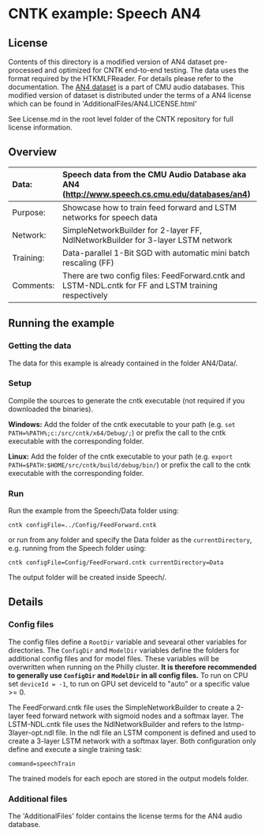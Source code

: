 # CNTK example: Speech AN4

## License

Contents of this directory is a modified version of AN4 dataset pre-processed and optimized for CNTK end-to-end testing. 
The data uses the format required by the HTKMLFReader. For details please refer to the documentation.
The [AN4 dataset](http://www.speech.cs.cmu.edu/databases/an4) is a part of CMU audio databases. 
This modified version of dataset is distributed under the terms of a AN4 license which can be found in 'AdditionalFiles/AN4.LICENSE.html'

See License.md in the root level folder of the CNTK repository for full license information.

## Overview

|Data:     |Speech data from the CMU Audio Database aka AN4 (http://www.speech.cs.cmu.edu/databases/an4)
|:---------|:---|
|Purpose:  |Showcase how to train feed forward and LSTM networks for speech data
|Network:  |SimpleNetworkBuilder for 2-layer FF, NdlNetworkBuilder for 3-layer LSTM network
|Training: |Data-parallel 1-Bit SGD with automatic mini batch rescaling (FF)
|Comments: |There are two config files: FeedForward.cntk and LSTM-NDL.cntk for FF and LSTM training respectively

## Running the example

### Getting the data

The data for this example is already contained in the folder AN4/Data/.

### Setup

Compile the sources to generate the cntk executable (not required if you downloaded the binaries).

__Windows:__ Add the folder of the cntk executable to your path 
(e.g. `set PATH=%PATH%;c:/src/cntk/x64/Debug/;`) 
or prefix the call to the cntk executable with the corresponding folder. 

__Linux:__ Add the folder of the cntk executable to your path 
(e.g. `export PATH=$PATH:$HOME/src/cntk/build/debug/bin/`) 
or prefix the call to the cntk executable with the corresponding folder. 

### Run

Run the example from the Speech/Data folder using:

`cntk configFile=../Config/FeedForward.cntk`

or run from any folder and specify the Data folder as the `currentDirectory`, 
e.g. running from the Speech folder using:

`cntk configFile=Config/FeedForward.cntk currentDirectory=Data`

The output folder will be created inside Speech/.

## Details

### Config files

The config files define a `RootDir` variable and sevearal other variables for directories. 
The `ConfigDir` and `ModelDir` variables define the folders for additional config files and for model files. 
These variables will be overwritten when running on the Philly cluster. 
__It is therefore recommended to generally use `ConfigDir` and `ModelDir` in all config files.__ 
To run on CPU set `deviceId = -1`, to run on GPU set deviceId to "auto" or a specific value >= 0.

The FeedForward.cntk file uses the SimpleNetworkBuilder to create a 2-layer 
feed forward network with sigmoid nodes and a softmax layer.
The LSTM-NDL.cntk file uses the NdlNetworkBuilder and refers to the lstmp-3layer-opt.ndl file. 
In the ndl file an LSTM component is defined and used to create a 3-layer LSTM network with a softmax layer. 
Both configuration only define and execute a single training task:

`command=speechTrain`

The trained models for each epoch are stored in the output models folder. 

### Additional files

The 'AdditionalFiles' folder contains the license terms for the AN4 audio database.
